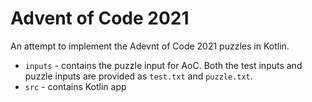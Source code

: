 # Advent of Code 2021

An attempt to implement the Adevnt of Code 2021 puzzles in Kotlin.

* `inputs` - contains the puzzle input for AoC. Both the test inputs and puzzle
inputs are provided as `test.txt` and `puzzle.txt`.
* `src` - contains Kotlin app